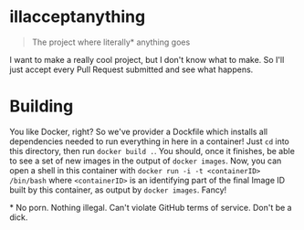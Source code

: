 # illacceptanything

> The project where literally* anything goes

I want to make a really cool project, but I don't know what to make. So I'll just accept
every Pull Request submitted and see what happens.

# Building
You like Docker, right? So we've provider a Dockfile which installs 
all dependencies needed to run everything in here in a container! Just `cd` into this
directory, then run `docker build .`. You should, once it finishes, be able to see
a set of new images in the output of `docker images`. 
Now, you can open a shell in this container with `docker run -i -t <containerID> /bin/bash` where
`<containerID>` is an identifying part of the final Image ID built by this container, as
output by `docker images`. Fancy!

\* No porn. Nothing illegal. Can't violate GitHub terms of service. Don't be a dick.

